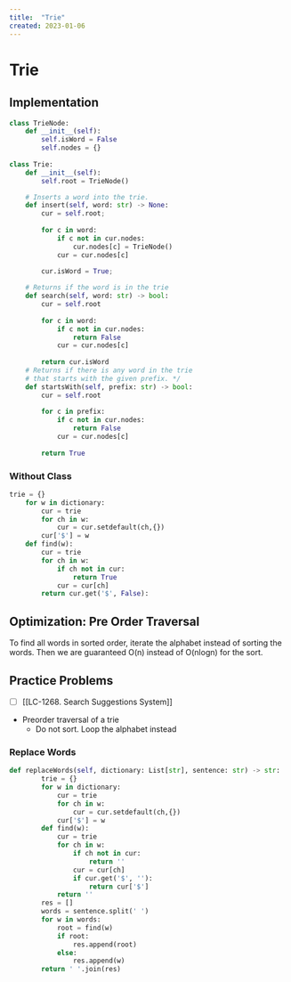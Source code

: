 ```yaml
---
title:  "Trie"
created: 2023-01-06
---
```

# Trie

## Implementation

```python
class TrieNode:
    def __init__(self):
        self.isWord = False
        self.nodes = {}
            
class Trie:
    def __init__(self):
        self.root = TrieNode()

    # Inserts a word into the trie.
    def insert(self, word: str) -> None:
        cur = self.root;
        
        for c in word:
            if c not in cur.nodes:
                cur.nodes[c] = TrieNode()
            cur = cur.nodes[c]
            
        cur.isWord = True;

    # Returns if the word is in the trie
    def search(self, word: str) -> bool:
        cur = self.root
        
        for c in word:
            if c not in cur.nodes:
                return False
            cur = cur.nodes[c]
            
        return cur.isWord
    # Returns if there is any word in the trie 
    # that starts with the given prefix. */
    def startsWith(self, prefix: str) -> bool:
        cur = self.root
        
        for c in prefix:
            if c not in cur.nodes:
                return False
            cur = cur.nodes[c]
            
        return True
```

### Without Class

```python
trie = {}
    for w in dictionary:
        cur = trie
        for ch in w:
            cur = cur.setdefault(ch,{})
        cur['$'] = w
    def find(w):
        cur = trie
        for ch in w:
            if ch not in cur:
                return True
            cur = cur[ch]
        return cur.get('$', False):
```

## Optimization:  Pre Order Traversal
To find all words in sorted order, iterate the alphabet instead of sorting the words.
Then we are guaranteed O(n) instead of O(nlogn) for the sort.


## Practice Problems
- [ ] [[LC-1268. Search Suggestions System]]
- Preorder traversal of a trie
	- Do not sort. Loop the alphabet instead


### Replace Words

```python
def replaceWords(self, dictionary: List[str], sentence: str) -> str:
        trie = {}
        for w in dictionary:
            cur = trie
            for ch in w:
                cur = cur.setdefault(ch,{})
            cur['$'] = w
        def find(w):
            cur = trie
            for ch in w:
                if ch not in cur:
                    return ''
                cur = cur[ch]
                if cur.get('$', ''):
                    return cur['$']
            return ''
        res = []
        words = sentence.split(' ')
        for w in words:
            root = find(w)
            if root:
                res.append(root)
            else:
                res.append(w)
        return ' '.join(res)
```